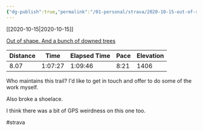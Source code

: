 ```yaml
---
{"dg-publish":true,"permalink":"/01-personal/strava/2020-10-15-out-of-shape-and-a-bunch-of-downed-trees/"}
---
```



[[2020-10-15\|2020-10-15]]

[Out of shape. And a bunch of downed trees](https://www.strava.com/activities/4199933403)

| Distance | Time    | Elapsed Time | Pace | Elevation |
| -------- | ------- | ------------ | ---- | --------- |
| 8.07     | 1:07:27 | 1:09:46      | 8:21 | 1406      |


Who maintains this trail? I'd like to get in touch and offer to do some of the work myself.

Also broke a shoelace.

I think there was a bit of GPS weirdness on this one too.

#strava
